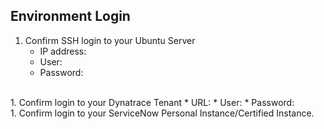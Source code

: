 ## Environment Login

1. Confirm SSH login to your Ubuntu Server
    * IP address:
    * User:
    * Password:
<br>
1. Confirm login to your Dynatrace Tenant
    * URL:
    * User:
    * Password:
<br>
1. Confirm login to your ServiceNow Personal Instance/Certified Instance.
